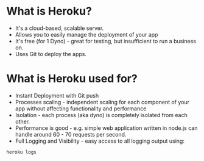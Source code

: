 # What is Heroku?

- It's a cloud-based, scalable server.
- Allows you to easily manage the deployment of your app 
- It's free (for 1 Dyno) - great for testing, but insufficient to run a business on.
- Uses Git to deploy the apps.

# What is Heroku used for?

- Instant Deployment with Git push 
- Processes scaling - independent scaling for each component of your app without affecting functionality and performance
- Isolation - each process (aka dyno) is completely isolated from each other.
- Performance is good - e.g. simple web application written in node.js can handle around 60 - 70 requests per second.
- Full Logging and Visibility - easy access to all logging output using:

```shell
heroku logs
```

